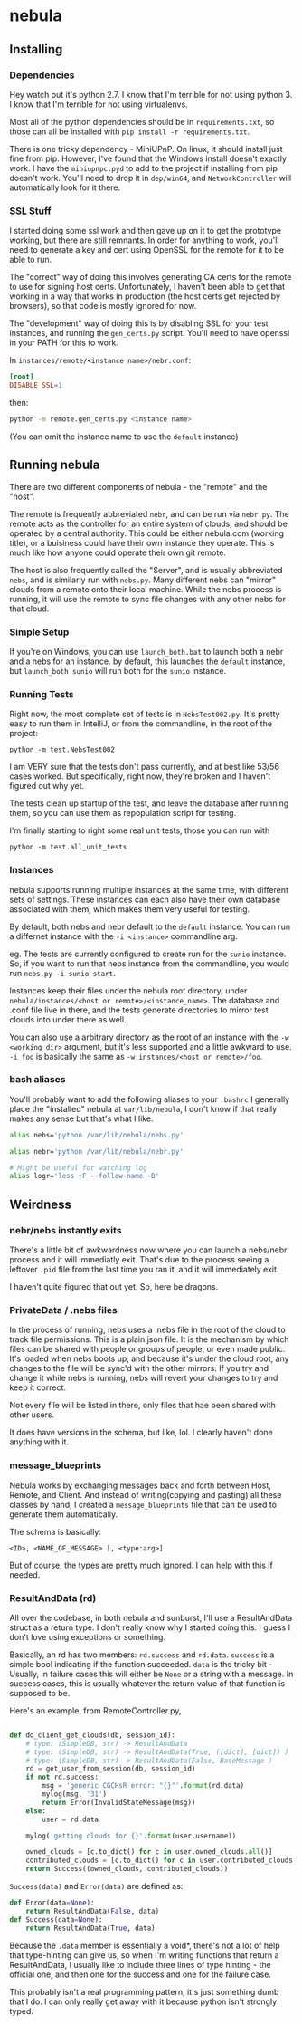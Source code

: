 # nebula

## Installing

### Dependencies

Hey watch out it's python 2.7. I know that I'm terrible for not using python 3.
I know that I'm terrible for not using virtualenvs.

Most all of the python dependencies should be in `requirements.txt`, so those
can all be installed with `pip install -r requirements.txt`.

There is one tricky dependency - MiniUPnP. On linux, it should install just fine from pip.
However, I've found that the Windows install doesn't exactly work. I have the
`miniupnpc.pyd` to add to the project if installing from pip doesn't work.
You'll need to drop it in `dep/win64`, and `NetworkController` will automatically look for it there.

### SSL Stuff

I started doing some ssl work and then gave up on it to get the prototype
working, but there are still remnants. In order for anything to work, you'll
need to generate a key and cert using OpenSSL for the remote for it to be able to run.

The "correct" way of doing this involves generating CA certs for the remote to use for signing host certs. Unfortunately, I haven't been able to get that working in a way that works in production (the host certs get rejected by browsers), so that code is mostly ignored for now.

The "development" way of doing this is by disabling SSL for your test instances, and running the `gen_certs.py` script. You'll need to have openssl in your PATH for this to work.

In `instances/remote/<instance name>/nebr.conf`:
```conf
[root]
DISABLE_SSL=1
```

then:
```sh
python -m remote.gen_certs.py <instance name>
```

(You can omit the instance name to use the `default` instance)

## Running nebula

There are two different components of nebula - the "remote" and the "host".

The remote is frequently abbreviated `nebr`, and can be run via `nebr.py`.
The remote acts as the controller for an entire system of clouds, and should be
operated by a central authority. This could be either nebula.com
(working title), or a buisiness could have their own instance they operate.
This is much like how anyone could operate their own git remote.

The host is also frequently called the "Server", and is usually abbreviated
`nebs`, and is similarly run with `nebs.py`.
Many different nebs can "mirror" clouds from a remote onto their local machine.
While the nebs process is running, it will use the remote to sync file changes
with any other nebs for that cloud.

### Simple Setup

If you're on Windows, you can use `launch_both.bat` to launch both a nebr and a
 nebs for an instance. by default, this launches the `default` instance, but
 `launch_both sunio` will run both for the `sunio` instance.

### Running Tests

Right now, the most complete set of tests is in `NebsTest002.py`. It's pretty
easy to run them in IntelliJ, or from the commandline, in the root of the project:

`python -m test.NebsTest002`

I am VERY sure that the tests don't pass currently, and at best like 53/56
cases worked. But specifically, right now, they're broken and I haven't figured
out why yet.

The tests clean up startup of the test, and leave the database after running
them, so you can use them as repopulation script for testing.

I'm finally starting to right some real unit tests, those you can run with

`python -m test.all_unit_tests`

### Instances

nebula supports running multiple instances at the same time, with different
sets of settings. These instances can each also have their own database
associated with them, which makes them very useful for testing.

By default, both nebs and nebr default to the `default` instance.
You can run a differnet instance with the `-i <instance>` commandline arg.

eg. The tests are currently configured to create run for the `sunio` instance.
So, if you want to run that nebs instance from the commandline, you would run
`nebs.py -i sunio start`.

Instances keep their files under the nebula root directory, under
`nebula/instances/<host or remote>/<instance_name>`. The database and .conf file
live in there, and the tests generate directories to mirror test clouds into
under there as well.

You can also use a arbitrary directory as the root of an instance with the
`-w <working dir>` argument, but it's less supported and a little awkward to use.
`-i foo` is basically the same as `-w instances/<host or remote>/foo`.


### bash aliases

You'll probably want to add the following aliases to your `.bashrc`
I generally place the "installed" nebula at `var/lib/nebula`, I don't know if that
  really makes any sense but that's what I like.

```sh
alias nebs='python /var/lib/nebula/nebs.py'

alias nebr='python /var/lib/nebula/nebr.py'

# Might be useful for watching log
alias logr='less +F --follow-name -B'
```


## Weirdness ##

### nebr/nebs instantly exits
There's a little bit of awkwardness now where you can launch a nebs/nebr process
and it will immediatly exit. That's due to the process seeing a leftover `.pid`
file from the last time you ran it, and it will immediately exit.

I haven't quite figured that out yet. So, here be dragons.

### PrivateData / .nebs files
In the process of running, nebs uses a .nebs file in the root of the cloud to
track file permissions. This is a plain json file.  It is the mechanism by which
files can be shared with people or groups of people, or even made public. It's
loaded when nebs boots up, and because it's under the cloud root, any changes to
the file will be sync'd with the other mirrors. If you try and change it while
nebs is running, nebs will revert your changes to try and keep it correct.

Not every file will be listed in there, only files that hae been shared with
other users.

It does have versions in the schema, but like, lol. I clearly haven't done anything with it.

### message_blueprints
Nebula works by exchanging messages back and forth between Host, Remote, and
Client. And instead of writing(copying and pasting) all these classes by hand,
I created a `message_blueprints` file that can be used to  generate them automatically.

The schema is basically:
```
<ID>, <NAME_OF_MESSAGE> [, <type:arg>]
```
But of course, the types are pretty much ignored. I can help with this if needed.


### ResultAndData (rd)

All over the codebase, in both nebula and sunburst, I'll use a ResultAndData
struct as a return type. I don't really know why I started doing this. I guess I
don't love using exceptions or something.

Basically, an rd has two members: `rd.success` and `rd.data`. `success` is a
simple bool indicating if the function succeeded. `data` is the tricky bit -
 Usually, in failure cases this will either be `None` or a string with a message.
 In success cases, this is usually whatever the return value of that function
 is supposed to be.

Here's an example, from RemoteController.py,
```python

def do_client_get_clouds(db, session_id):
    # type: (SimpleDB, str) -> ResultAndData
    # type: (SimpleDB, str) -> ResultAndData(True, ([dict], [dict]) )
    # type: (SimpleDB, str) -> ResultAndData(False, BaseMessage )
    rd = get_user_from_session(db, session_id)
    if not rd.success:
        msg = 'generic CGCHsR error: "{}"'.format(rd.data)
        mylog(msg, '31')
        return Error(InvalidStateMessage(msg))
    else:
        user = rd.data

    mylog('getting clouds for {}'.format(user.username))

    owned_clouds = [c.to_dict() for c in user.owned_clouds.all()]
    contributed_clouds = [c.to_dict() for c in user.contributed_clouds.all()]
    return Success((owned_clouds, contributed_clouds))
```

`Success(data)` and `Error(data)` are defined as:

```python
def Error(data=None):
    return ResultAndData(False, data)
def Success(data=None):
    return ResultAndData(True, data)
```

 Because the `.data` member is essentially a void*, there's not a lot of help
   that type-hinting can give us, so when I'm writing functions that return a
   ResultAndData, I usually like to include three lines of type hinting - the
   official one, and then one for the success and one for the failure case.

This probably isn't a real programming pattern, it's just something dumb that I do.
I can only really get away with it because python isn't strongly typed.


